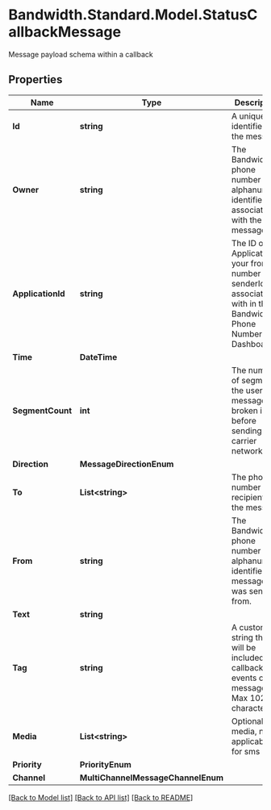 # Bandwidth.Standard.Model.StatusCallbackMessage
Message payload schema within a callback

## Properties

Name | Type | Description | Notes
------------ | ------------- | ------------- | -------------
**Id** | **string** | A unique identifier of the message. | 
**Owner** | **string** | The Bandwidth phone number or alphanumeric identifier associated with the message. | 
**ApplicationId** | **string** | The ID of the Application your from number or senderId is associated with in the Bandwidth Phone Number Dashboard. | 
**Time** | **DateTime** |  | 
**SegmentCount** | **int** | The number of segments the user&#39;s message is broken into before sending over carrier networks. | 
**Direction** | **MessageDirectionEnum** |  | 
**To** | **List&lt;string&gt;** | The phone number recipients of the message. | 
**From** | **string** | The Bandwidth phone number or alphanumeric identifier the message was sent from. | 
**Text** | **string** |  | [optional] 
**Tag** | **string** | A custom string that will be included in callback events of the message. Max 1024 characters. | [optional] 
**Media** | **List&lt;string&gt;** | Optional media, not applicable for sms | [optional] 
**Priority** | **PriorityEnum** |  | [optional] 
**Channel** | **MultiChannelMessageChannelEnum** |  | [optional] 

[[Back to Model list]](../README.md#documentation-for-models) [[Back to API list]](../README.md#documentation-for-api-endpoints) [[Back to README]](../README.md)

